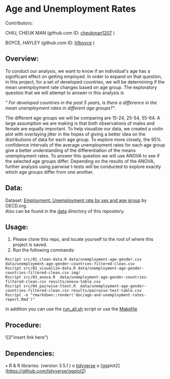 
# Age and Unemployment Rates

Contributors: 

CHIU, CHEUK MAN (github.com ID: [cheukman1207](https://github.com/cheukman1207) )

BOYCE, HAYLEY (github.com ID: [hfboyce](https://github.com/hfboyce) )

## Overview:

To conduct our analysis, we want to know if an individual's age has a significant effect on getting employed. In order to expand on that question, in this project, for a set of developed countries, we will be determining if the mean unemployment rate changes based on age group. The exploratory question that we will attempt to answer in this analysis is  

*" For developed countries in the past 5 years, is there a difference in the mean unemployment rates in different age groups?"*. 

The different age groups we will be comparing are 15-24, 25-54, 55-64. A large assumption we are making is that both observations of males and female are equally important. To help visualize our data, we created a violin plot with overlaying jitter in the hopes of giving a better idea on the distributions of data for each age group. To explore more closely, the 95% confidence intervals of the average unemployment rates for each age group give a better understanding of the differentiation of the means unemployment rates. 
To answer this question we will use ANOVA to see if the selected age groups differ. Depending on the results of the ANOVA, further analysis using pairwise t-tests will be conducted to explore exactly which age groups differ from one another.

## Data:

Dataset: [Employment: Unemployment rate by sex and age group](https://stats.oecd.org/index.aspx?queryid=54743) by OECD.org.   
Also can be found in the [data](https://github.com/UBC-MDS/DSCI_522-Age-and-Unemployment-Rates/tree/master/data) directory of this repository. 

## Usage:

1.    Please clone this repo, and locate yourself to the root of where this project is saved.
2.    Run the following commands:

```
Rscript src/01_clean-data.R data/unemployment-age-gender.csv data/unemployment-age-gender-countries-filtered-clean.csv 
Rscript src/02_visualize-data.R data/unemployment-age-gender-countries-filtered-clean.csv img/
Rscript src/03_anova.R  data/unemployment-age-gender-countries-filtered-clean.csv results/anova-table.csv  
Rscript src/04_pairwise-ttest.R  data/unemployment-age-gender-countries-filtered-clean.csv results/pairwise-test-table.csv  
Rscript -e "rmarkdown::render('doc/age-and-unemployment-rates-report.Rmd')"  

```
in addition you can use the [run_all.sh](https://github.com/hfboyce/DSCI_522-Gender-and-Age-World-Unemployment-Rates-/blob/master/run_all.sh) script or use the [Makefile](https://github.com/UBC-MDS/DSCI_522-Age-and-Unemployment-Rates/blob/master/Makefile)

## Procedure: 


![]("insert link here")




## Dependencies:

•    R & R libraries:  (version 3.5.1 )
o    [tidyverse](https://github.com/tidyverse)
o    [ggplot2] (https://github.com/tidyverse/ggplot2)